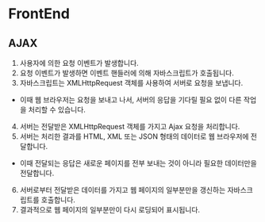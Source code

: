 # FrontEnd

## AJAX

1. 사용자에 의한 요청 이벤트가 발생합니다.
2. 요청 이벤트가 발생하면 이벤트 핸들러에 의해 자바스크립트가 호출됩니다.
3. 자바스크립트는 XMLHttpRequest 객체를 사용하여 서버로 요청을 보냅니다.

- 이때 웹 브라우저는 요청을 보내고 나서, 서버의 응답을 기다릴 필요 없이 다른 작업을 처리할 수 있습니다.

4. 서버는 전달받은 XMLHttpRequest 객체를 가지고 Ajax 요청을 처리합니다.
5. 서버는 처리한 결과를 HTML, XML 또는 JSON 형태의 데이터로 웹 브라우저에 전달합니다.

- 이때 전달되는 응답은 새로운 페이지를 전부 보내는 것이 아니라 필요한 데이터만을 전달합니다.

6. 서버로부터 전달받은 데이터를 가지고 웹 페이지의 일부분만을 갱신하는 자바스크립트를 호출합니다.
7. 결과적으로 웹 페이지의 일부분만이 다시 로딩되어 표시됩니다.
